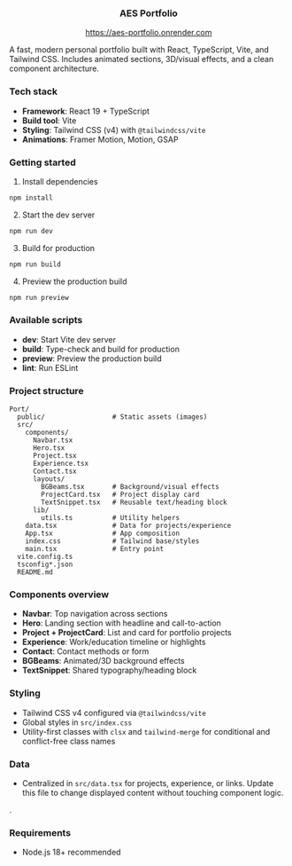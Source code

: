 <div align="center">

<h3 align="center">AES Portfolio</h3>

https://aes-portfolio.onrender.com

</div>

A fast, modern personal portfolio built with React, TypeScript, Vite, and Tailwind CSS. Includes animated sections, 3D/visual effects, and a clean component architecture.

### Tech stack

- **Framework**: React 19 + TypeScript
- **Build tool**: Vite
- **Styling**: Tailwind CSS (v4) with `@tailwindcss/vite`
- **Animations**: Framer Motion, Motion, GSAP

### Getting started

1. Install dependencies

```bash
npm install
```

2. Start the dev server

```bash
npm run dev
```

3. Build for production

```bash
npm run build
```

4. Preview the production build

```bash
npm run preview
```

### Available scripts

- **dev**: Start Vite dev server
- **build**: Type-check and build for production
- **preview**: Preview the production build
- **lint**: Run ESLint

### Project structure

```text
Port/
  public/                 # Static assets (images)
  src/
    components/
      Navbar.tsx
      Hero.tsx
      Project.tsx
      Experience.tsx
      Contact.tsx
      layouts/
        BGBeams.tsx       # Background/visual effects
        ProjectCard.tsx   # Project display card
        TextSnippet.tsx   # Reusable text/heading block
      lib/
        utils.ts          # Utility helpers
    data.tsx              # Data for projects/experience
    App.tsx               # App composition
    index.css             # Tailwind base/styles
    main.tsx              # Entry point
  vite.config.ts
  tsconfig*.json
  README.md
```

### Components overview

- **Navbar**: Top navigation across sections
- **Hero**: Landing section with headline and call-to-action
- **Project + ProjectCard**: List and card for portfolio projects
- **Experience**: Work/education timeline or highlights
- **Contact**: Contact methods or form
- **BGBeams**: Animated/3D background effects
- **TextSnippet**: Shared typography/heading block

### Styling

- Tailwind CSS v4 configured via `@tailwindcss/vite`
- Global styles in `src/index.css`
- Utility-first classes with `clsx` and `tailwind-merge` for conditional and conflict-free class names

### Data

- Centralized in `src/data.tsx` for projects, experience, or links. Update this file to change displayed content without touching component logic.

.

### Requirements

- Node.js 18+ recommended


